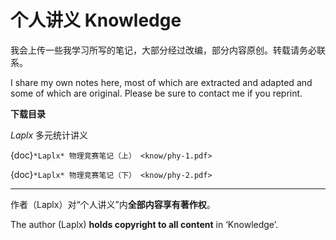 # 个人讲义 Knowledge

我会上传一些我学习所写的笔记，大部分经过改编，部分内容原创。转载请务必联系。

I share my own notes here, most of which are extracted and adapted and some of which are original. Please be sure to contact me if you reprint.

**下载目录**

*Laplx* 多元统计讲义

{doc}`*Laplx* 物理竞赛笔记（上） <know/phy-1.pdf>`

{doc}`*Laplx* 物理竞赛笔记（下） <know/phy-2.pdf>`

---

作者（Laplx）对“个人讲义”内**全部内容享有著作权**。

The author (Laplx) **holds copyright to all content** in ‘Knowledge’. 